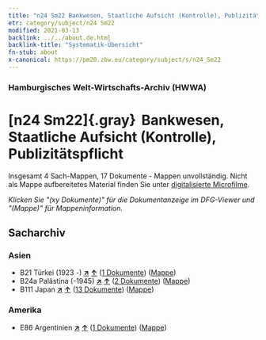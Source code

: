 ```yaml
---
title: "n24 Sm22 Bankwesen, Staatliche Aufsicht (Kontrolle), Publizitätspflicht"
etr: category/subject/n24 Sm22
modified: 2021-03-13
backlink: ../../about.de.html
backlink-title: "Systematik-Übersicht"
fn-stub: about
x-canonical: https://pm20.zbw.eu/category/subject/s/n24_Sm22
---
```


### Hamburgisches Welt-Wirtschafts-Archiv (HWWA)
# [n24 Sm22]{.gray}&#8201; Bankwesen, Staatliche Aufsicht (Kontrolle), Publizitätspflicht&#160; 




Insgesamt 4 Sach-Mappen, 17 Dokumente - Mappen unvollständig.
Nicht als Mappe aufbereitetes Material finden Sie unter [digitalisierte Microfilme](/film/h1_sh.de.html).

_Klicken Sie "(xy Dokumente)" für die Dokumentanzeige im DFG-Viewer und "(Mappe)" für Mappeninformation._

## Sacharchiv




### Asien

- B21 Türkei (1923 -) [**&nearr;**](../../../geo/i/141111/about.de.html "Türkei (1923 -) (alle Mappen)") [**&uarr;**](../../../geo/about.de.html#B21 "Ländersystematik") (<a href="https://pm20.zbw.eu/dfgview/sh/141111,145390" title="über: Türkei (1923 -) : Bankwesen, Staatliche Aufsicht (Kontrolle), Publizitätspflicht" target="_blank">1 Dokumente</a>) ([Mappe](../../../../folder/sh/1411xx/141111/1453xx/145390/about.de.html))
- B24a Palästina (-1945) [**&nearr;**](../../../geo/i/141115/about.de.html "Palästina (-1945) (alle Mappen)") [**&uarr;**](../../../geo/about.de.html#B24a "Ländersystematik") (<a href="https://pm20.zbw.eu/dfgview/sh/141115,145390" title="über: Palästina (-1945) : Bankwesen, Staatliche Aufsicht (Kontrolle), Publizitätspflicht" target="_blank">2 Dokumente</a>) ([Mappe](../../../../folder/sh/1411xx/141115/1453xx/145390/about.de.html))
- B111 Japan [**&nearr;**](../../../geo/i/141272/about.de.html "Japan (alle Mappen)") [**&uarr;**](../../../geo/about.de.html#B111 "Ländersystematik") (<a href="https://pm20.zbw.eu/dfgview/sh/141272,145390" title="über: Japan : Bankwesen, Staatliche Aufsicht (Kontrolle), Publizitätspflicht" target="_blank">13 Dokumente</a>) ([Mappe](../../../../folder/sh/1412xx/141272/1453xx/145390/about.de.html))

### Amerika

- E86 Argentinien [**&nearr;**](../../../geo/i/141692/about.de.html "Argentinien (alle Mappen)") [**&uarr;**](../../../geo/about.de.html#E86 "Ländersystematik") (<a href="https://pm20.zbw.eu/dfgview/sh/141692,145390" title="über: Argentinien : Bankwesen, Staatliche Aufsicht (Kontrolle), Publizitätspflicht" target="_blank">1 Dokumente</a>) ([Mappe](../../../../folder/sh/1416xx/141692/1453xx/145390/about.de.html))


